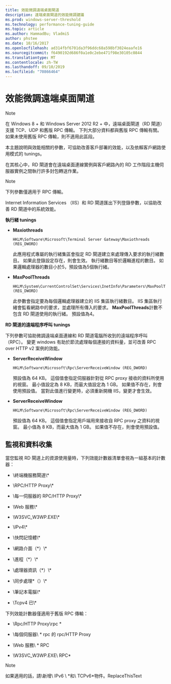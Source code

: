 ```yaml
---
title: 效能微調遠端桌面閘道
description: 遠端桌面閘道的效能微調建議
ms.prod: windows-server-threshold
ms.technology: performance-tuning-guide
ms.topic: article
ms.author: HammadBu; VladmiS
author: phstee
ms.date: 10/16/2017
ms.openlocfilehash: ad314fbf6701da3f96ddc68a598bf3024eaafe16
ms.sourcegitcommit: f6490192d686f0a1e0c2ebe471f98e30105c0844
ms.translationtype: MT
ms.contentlocale: zh-TW
ms.lasthandoff: 09/10/2019
ms.locfileid: "70866464"
---
```

# <a name="performance-tuning-remote-desktop-gateways"></a>效能微調遠端桌面閘道

> [!NOTE]
> 在 Windows 8 + 和 Windows Server 2012 R2 + 中，遠端桌面閘道（RD 閘道）支援 TCP、UDP 和舊版 RPC 傳輸。 下列大部分資料都與舊版 RPC 傳輸有關。 如果未使用舊版 RPC 傳輸，則不適用此區段。

本主題說明與效能相關的參數，可協助改善客戶部署的效能，以及依賴客戶網路使用模式的 tunings。

在其核心中，RD 閘道會在遠端桌面連線實例與客戶網路內的 RD 工作階段主機伺服器實例之間執行許多封包轉送作業。

> [!NOTE]
> 下列參數僅適用于 RPC 傳輸。

Internet Information Services （IIS）和 RD 閘道匯出下列登錄參數，以協助改善 RD 閘道中的系統效能。

**執行緒 tunings**

-   **Maxiothreads**

    ``` syntax
    HKLM\Software\Microsoft\Terminal Server Gateway\Maxiothreads (REG_DWORD)
    ```

    此應用程式專屬的執行緒集區會指定 RD 閘道建立來處理傳入要求的執行緒數目。 如果此登錄設定存在，則會生效。 執行緒數目等於邏輯進程的數目。 如果邏輯處理器的數目小於5，預設值為5個執行緒。

-   **MaxPoolThreads**

    ``` syntax
    HKLM\System\CurrentControlSet\Services\InetInfo\Parameters\MaxPoolThreads (REG_DWORD)
    ```

    此參數會指定要為每個邏輯處理器建立的 IIS 集區執行緒數目。 IIS 集區執行緒會監看網路中的要求，並處理所有傳入的要求。 **MaxPoolThreads**計數不包含 RD 閘道使用的執行緒。 預設值為4。

**RD 閘道的遠端程序呼叫 tunings**

下列參數可協助微調遠端桌面連線和 RD 閘道電腦所收到的遠端程序呼叫（RPC）。 變更 windows 有助於節流處理每個連接的資料量，並可改善 RPC over HTTP v2 案例的效能。

-   **ServerReceiveWindow**

    ``` syntax
    HKLM\Software\Microsoft\Rpc\ServerReceiveWindow (REG_DWORD)
    ```

    預設值為 64 KB。 這個值會指定伺服器針對從 RPC proxy 接收的資料所使用的視窗。 最小值設定為 8 KB，而最大值設定為 1 GB。 如果值不存在，則會使用預設值。 當對此值進行變更時，必須重新開機 IIS，變更才會生效。

-   **ServerReceiveWindow**

    ``` syntax
    HKLM\Software\Microsoft\Rpc\ServerReceiveWindow (REG_DWORD)
    ```

    預設值為 64 KB。 這個值會指定用戶端用來接收自 RPC proxy 之資料的視窗。 最小值為 8 KB，而最大值為 1 GB。 如果值不存在，則會使用預設值。

## <a name="monitoring-and-data-collection"></a>監視和資料收集

當您監視 RD 閘道上的資源使用量時，下列效能計數器清單會視為一組基本的計數器：

-   \\終端機服務閘道\\\*

-   \\RPC/HTTP Proxy\\\*

-   \\每一伺服器的 RPC/HTTP Proxy\\\*

-   \\Web 服務\\\*

-   \\W3SVC\_W3WP.EXE\\\*

-   \\IPv4\\\*

-   \\快閃記憶體\\\*

-   \\網路介面（\*）\\\*

-   \\進程（\*）\\\*

-   \\處理器資訊（\*）\\\*

-   \\同步處理\*（）\\\*

-   \\筆記本電腦\\\*

-   \\Tcpv4 已\\\*

下列效能計數器僅適用于舊版 RPC 傳輸：

-   \\Rpc/HTTP Proxy\\rpc \*

-   \\每個伺服器\\ \* rpc 的 rpc/HTTP Proxy

-   \\Web 服務\\ \* RPC

-   \\W3SVC\_W3WP.EXE\\ RPC\*

> [!NOTE]
> 如果適用的話，請\\新增\\ IPv6 \\ \*和\\ TCPv6\*物件。ReplaceThisText

